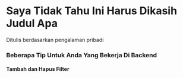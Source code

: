 # Saya Tidak Tahu Ini Harus Dikasih Judul Apa
Ditulis berdasarkan pengalaman pribadi

### Beberapa Tip Untuk Anda Yang Bekerja Di Backend
#### Tambah dan Hapus Filter

